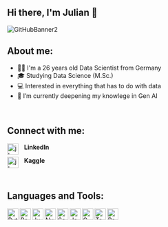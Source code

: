 ## Hi there, I'm Julian 👋
![GitHubBanner2](https://user-images.githubusercontent.com/81187442/151041033-f2cd74aa-5f1f-4fb9-81d2-dac79e65084b.png)

## About me:

- 👨‍💻 I'm a 26 years old Data Scientist from Germany
- 🎓 Studying Data Science (M.Sc.)
- 💻 Interested in everything that has to do with data
- 🧠 I’m currently deepening my knowlege in Gen AI

<br />

## Connect with me:
**⠀LinkedIn** [<img align="left" alt="jkopz | LinkedIn" width="26px" src="https://cdn-icons-png.flaticon.com/512/174/174857.png">](https://www.linkedin.com/in/julian-kopf/)

**⠀Kaggle** [<img align="left" alt="jkopz | Twitter" width="26px" src="https://cdn4.iconfinder.com/data/icons/logos-and-brands/512/189_Kaggle_logo_logos-512.png">](https://www.kaggle.com/jkopz1)

<br />

## Languages and Tools:


<img align="left" alt="Python" width="26px" src="https://upload.wikimedia.org/wikipedia/commons/thumb/c/c3/Python-logo-notext.svg/1024px-Python-logo-notext.svg.png" />
<img align="left" alt="Pandas" width="26px" src="https://pandas.pydata.org/static/img/favicon_white.ico" />
<img align="left" alt="Jupyter Notebook" width="26px" src="https://upload.wikimedia.org/wikipedia/commons/thumb/3/38/Jupyter_logo.svg/1200px-Jupyter_logo.svg.png" />
<img align="left" alt="NumPy" width="26px" src="https://cdn.worldvectorlogo.com/logos/numpy.svg" />
<img align="left" alt="Seaborn" width="26px" src="https://user-images.githubusercontent.com/315810/92161415-9e357100-edfe-11ea-917d-f9e33fd60741.png" />
<img align="left" alt="Java" width="26px" src="https://brandslogos.com/wp-content/uploads/images/large/java-logo-1.png" />
<img align="left" alt="C" width="26px" src="https://basiccode.de/images/courses/c.png" />
<img align="left" alt="Tableau" width="26px" src="https://mooncamp.com/de/images/logos/tableau-769c1a32.svg" />
<img align="left" alt="PowerBI" width="26px" src="https://eve-consulting.de/wp-content/uploads/2020/04/icons8-power-bi-500-1.png" />
